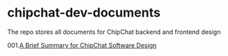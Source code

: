 # chipchat-dev-documents
The repo stores all documents for ChipChat backend and frontend design

001.[A Brief Summary for ChipChat Software Design](https://github.com/chipchat/chipchat-dev-documents/blob/master/A%20Brief%20Summary%20for%20ChipChat%20Software%20Design.md)
